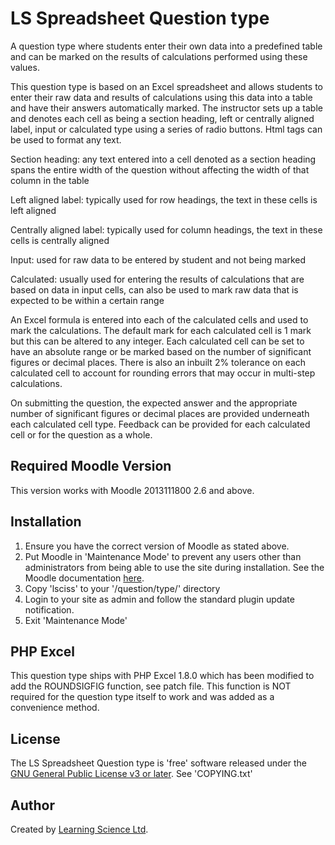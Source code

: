 # LS Spreadsheet Question type

A question type where students enter their own data into a predefined table and can be marked on the results of calculations performed using these values. 

This question type is based on an Excel spreadsheet and allows students to enter their raw data and results of calculations using this data into a table and have their answers automatically marked. The instructor sets up a table and denotes each cell as being a section heading, left or centrally aligned label, input or calculated type using a series of radio buttons. Html tags can be used to format any text.

Section heading: any text entered into a cell denoted as a section heading spans the entire width of the question without affecting the width of that column in the table

Left aligned label: typically used for row headings, the text in these cells is left aligned 

Centrally aligned label: typically used for column headings, the text in these cells is centrally aligned 

Input: used for raw data to be entered by student and not being marked

Calculated: usually used for entering the results of calculations that are based on data in input cells, can also be used to mark raw data that is expected to be within a certain range

An Excel formula is entered into each of the calculated cells and used to mark the calculations. The default mark for each calculated cell is 1 mark but this can be altered to any integer. Each calculated cell can be set to have an absolute range or be marked based on the number of significant figures or decimal places. There is also an inbuilt 2% tolerance on each calculated cell to account for rounding errors that may occur in multi-step calculations.

On submitting the question, the expected answer and the appropriate number of significant figures or decimal places are provided underneath each calculated cell type. Feedback can be provided for each calculated cell or for the question as a whole.


## Required Moodle Version
This version works with Moodle 2013111800 2.6 and above. 


## Installation
1. Ensure you have the correct version of Moodle as stated above. 
2. Put Moodle in 'Maintenance Mode' to prevent any users other than administrators from being able to use the site during installation. See the Moodle documentation [here](http://docs.moodle.org/en/admin/setting/maintenancemode).
3. Copy 'lsciss' to your '<moodle-root>/question/type/' directory
4. Login to your site as admin and follow the standard plugin update notification.
5. Exit 'Maintenance Mode'

## PHP Excel

This question type ships with PHP Excel 1.8.0 which has been modified to add the ROUNDSIGFIG function, see patch file.  This function is NOT required for the question type itself to work and was added as a convenience method.


## License

The LS Spreadsheet Question type is 'free' software released under the [GNU General Public License v3 or later](http://www.gnu.org/copyleft/gpl.html). See 'COPYING.txt'


## Author

Created by [Learning Science Ltd](https://learnsci.co.uk).